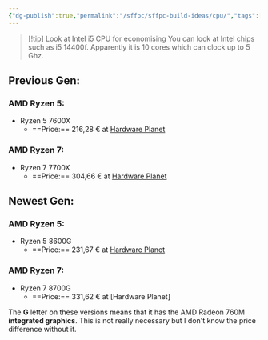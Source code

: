 ```yaml
---
{"dg-publish":true,"permalink":"/sffpc/sffpc-build-ideas/cpu/","tags":["sffpc"],"noteIcon":""}
---
```


>[!tip] Look at Intel i5 CPU for economising
>You can look at Intel chips such as i5 14400f. Apparently it is 10 cores which can clock up to 5 Ghz. 
## Previous Gen:
### AMD Ryzen 5:
- Ryzen 5 7600X
	- ==Price:== 216,28 € at [Hardware Planet](https://www.hardware-planet.it/1767-cpu-socket-am5)
### AMD Ryzen 7:
- Ryzen 7 7700X
	- ==Price:== 304,66 € at [Hardware Planet](https://www.hardware-planet.it/1767-cpu-socket-am5)

## Newest Gen:
### AMD Ryzen 5:
- Ryzen 5 8600G
	- ==Price:== 231,67 € at [Hardware Planet](https://www.hardware-planet.it/1767-cpu-socket-am5)
### AMD Ryzen 7:
- Ryzen 7 8700G
	- ==Price:== 331,62 € at [Hardware Planet]

The **G** letter on these versions means that it has the AMD Radeon 760M **integrated graphics**. This is not really necessary but I don't know the price difference without it.